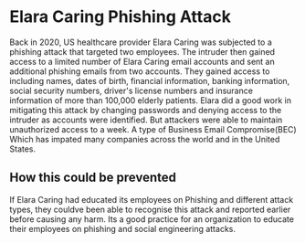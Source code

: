 # Elara Caring Phishing Attack


Back in 2020, US healthcare provider Elara Caring was subjected to a phishing attack that targeted two employees. The intruder then gained access to a limited number of Elara Caring email accounts and sent an additional phishing emails from two accounts. They gained access to including names, dates of birth, financial information, banking information, social security numbers, driver's license numbers and insurance information of more than 100,000 elderly patients.
Elara did a good work in mitigating this attack by changing passwords and denying access to the intruder as accounts were identified. But attackers were able to maintain unauthorized access to a week.
A type of Business Email Compromise(BEC) Which has impated many companies across the world and in the United States.

## How this could be prevented
If Elara Caring had educated its employees on Phishing and different attack types, they couldve been able to recognise this attack and reported earlier before causing any harm. Its a good practice for an organization to educate their employees on phishing and social engineering attacks.